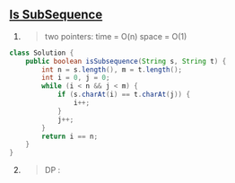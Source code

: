 ## [Is SubSequence](https://leetcode.com/problems/is-subsequence/description/)

1. > two pointers: time = O(n) space = O(1)

```java
class Solution {
    public boolean isSubsequence(String s, String t) {
        int n = s.length(), m = t.length();
        int i = 0, j = 0;
        while (i < n && j < m) {
            if (s.charAt(i) == t.charAt(j)) {
                i++;
            }
            j++;
        }
        return i == n;
    }
}
```

2. > DP : 

```java

```

